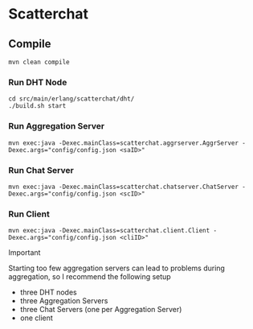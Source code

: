 # Scatterchat

## Compile
```
mvn clean compile
```

### Run DHT Node
```
cd src/main/erlang/scatterchat/dht/
./build.sh start
```

### Run Aggregation Server
```
mvn exec:java -Dexec.mainClass=scatterchat.aggrserver.AggrServer -Dexec.args="config/config.json <saID>"
```

### Run Chat Server
```
mvn exec:java -Dexec.mainClass=scatterchat.chatserver.ChatServer -Dexec.args="config/config.json <scID>"
```

### Run Client
```
mvn exec:java -Dexec.mainClass=scatterchat.client.Client -Dexec.args="config/config.json <cliID>"
```
> [!IMPORTANT]  
> Starting too few aggregation servers can lead to problems during aggregation, so I recommend the following setup
> - three DHT nodes
> - three Aggregation Servers
> - three Chat Servers (one per Aggregation Server)
> - one client
